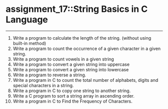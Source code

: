 # assignment_17::String Basics in C Language
****************************************************************************

1. Write a program to calculate the length of the string. (without using built-in method)
2. Write a program to count the occurrence of a given character in a given string.
3. Write a program to count vowels in a given string
4. Write a program to convert a given string into uppercase
5. Write a program to convert a given string into lowercase
6. Write a program to reverse a string. 
7. Write a program in C to count the total number of alphabets, digits and special characters in a string. 
8. Write a program in C to copy one string to another string. 
9. Write a C program to sort a string array in ascending order. 
10. Write a program in C to Find the Frequency of Characters.
